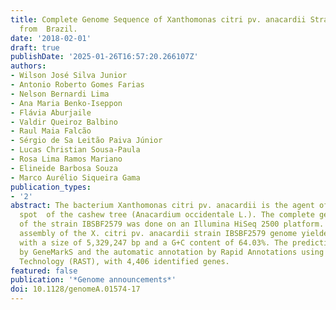 ```yaml
---
title: Complete Genome Sequence of Xanthomonas citri pv. anacardii Strain IBSBF2579
  from  Brazil.
date: '2018-02-01'
draft: true
publishDate: '2025-01-26T16:57:20.266107Z'
authors:
- Wilson José Silva Junior
- Antonio Roberto Gomes Farias
- Nelson Bernardi Lima
- Ana Maria Benko-Iseppon
- Flávia Aburjaile
- Valdir Queiroz Balbino
- Raul Maia Falcão
- Sérgio de Sa Leitão Paiva Júnior
- Lucas Christian Sousa-Paula
- Rosa Lima Ramos Mariano
- Elineide Barbosa Souza
- Marco Aurélio Siqueira Gama
publication_types:
- '2'
abstract: The bacterium Xanthomonas citri pv. anacardii is the agent of angular leaf
  spot  of the cashew tree (Anacardium occidentale L.). The complete genome sequencing
  of the strain IBSBF2579 was done on an Illumina HiSeq 2500 platform. The de novo
  assembly of the X. citri pv. anacardii strain IBSBF2579 genome yielded 133 contigs,
  with a size of 5,329,247 bp and a G+C content of 64.03%. The prediction was performed
  by GeneMarkS and the automatic annotation by Rapid Annotations using Subsystems
  Technology (RAST), with 4,406 identified genes.
featured: false
publication: '*Genome announcements*'
doi: 10.1128/genomeA.01574-17
---
```


